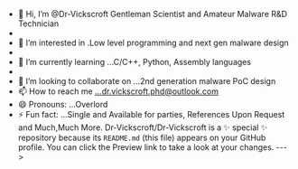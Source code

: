 - 👋 Hi, I’m @Dr-Vickscroft Gentleman Scientist and Amateur Malware R&D Technician
- 
- 👀 I’m interested in .Low level programming and next gen malware design
- 
- 🌱 I’m currently learning ...C/C++, Python, Assembly languages
- 
- 💞️ I’m looking to collaborate on ...2nd generation malware PoC design
- 📫 How to reach me ...dr.vickscroft.phd@outlook.com
- 😄 Pronouns: ...Overlord
- ⚡ Fun fact: ...Single and Available for parties, References Upon Request
and Much,Much More.
Dr-Vickscroft/Dr-Vickscroft is a ✨ special ✨ repository because its `README.md` (this file) appears on your GitHub profile.
You can click the Preview link to take a look at your changes.
--->
